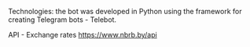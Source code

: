 Technologies: the bot was developed in Python using the framework for creating Telegram bots - Telebot.


API - Exchange rates https://www.nbrb.by/api
